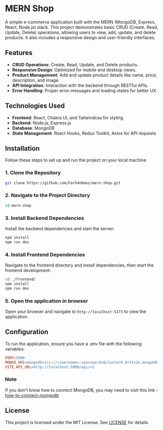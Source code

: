 # MERN Shop

A simple e-commerce application built with the MERN (MongoDB, Express, React, Node.js) stack. This project demonstrates basic CRUD (Create, Read, Update, Delete) operations, allowing users to view, add, update, and delete products. It also includes a responsive design and user-friendly interfaces.

## Features

- **CRUD Operations**: Create, Read, Update, and Delete products.
- **Responsive Design**: Optimized for mobile and desktop views.
- **Product Management**: Add and update product details like name, price, description, and image.
- **API Integration**: Interaction with the backend through RESTful APIs.
- **Error Handling**: Proper error messages and loading states for better UX.

## Technologies Used

- **Frontend**: React, Chakra UI, and Tailwindcss for styling
- **Backend**: Node.js, Express.js
- **Database**: MongoDB
- **State Management**: React Hooks, Redux Toolkit, Axios for API requests

## Installation

Follow these steps to set up and run the project on your local machine.

### 1. Clone the Repository

```bash
git clone https://github.com/Farh4nHanz/mern-shop.git
```

### 2. Navigate to the Project Directory

```bash
cd mern-shop
```

### 3. Install Backend Dependencies

Install the backend dependencies and start the server:

```bash
npm install
npm run dev
```

### 4. Install Frontend Dependencies

Navigate to the frontend directory and install dependencies, then start the frontend development:

```bash
cd ./frontend/
npm install
npm run dev
```

### 5. Open the application in browser

Open your browser and navigate to `http://localhost:5173` to view the application.

## Configuration

To run the application, ensure you have a .env file with the following variables:

```makefile
PORT=5000
MONGO_URI=mongodb+srv://<username>:<password>@cluster0.br1ts1h.mongodb.net/<database_name>
VITE_API_URL=http://localhost:5000/api/v1
```

### Note

If you don't know how to connect MongoDB, you may need to visit this link - [how-to-connect-mongodb](https://dev.to/dalalrohit/how-to-connect-to-mongodb-atlas-using-node-js-k9i)

## License

This project is licensed under the MIT License. See [LICENSE](LICENSE) for details.
